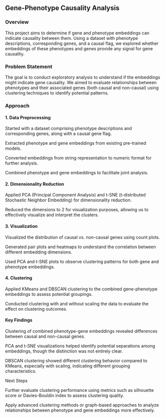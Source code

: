## Gene-Phenotype Causality Analysis

### Overview

This project aims to determine if gene and phenotype embeddings can indicate causality between them. Using a dataset with phenotype descriptions, corresponding genes, and a causal flag, we explored whether embeddings of these phenotypes and genes provide any signal for gene causality.

### Problem Statement

The goal is to conduct exploratory analysis to understand if the embeddings might indicate gene causality. We aimed to evaluate relationships between phenotypes and their associated genes (both causal and non-causal) using clustering techniques to identify potential patterns.

### Approach

#### 1. Data Preprocessing

Started with a dataset comprising phenotype descriptions and corresponding genes, along with a causal gene flag.

Extracted phenotype and gene embeddings from existing pre-trained models.

Converted embeddings from string representation to numeric format for further analysis.

Combined phenotype and gene embeddings to facilitate joint analysis.

#### 2. Dimensionality Reduction

Applied PCA (Principal Component Analysis) and t-SNE (t-distributed Stochastic Neighbor Embedding) for dimensionality reduction.

Reduced the dimensions to 2 for visualization purposes, allowing us to effectively visualize and interpret the clusters.

#### 3. Visualization

Visualized the distribution of causal vs. non-causal genes using count plots.

Generated pair plots and heatmaps to understand the correlation between different embedding dimensions.

Used PCA and t-SNE plots to observe clustering patterns for both gene and phenotype embeddings.

#### 4. Clustering

Applied KMeans and DBSCAN clustering to the combined gene-phenotype embeddings to assess potential groupings.

Conducted clustering with and without scaling the data to evaluate the effect on clustering outcomes.

#### Key Findings

Clustering of combined phenotype-gene embeddings revealed differences between causal and non-causal genes.

PCA and t-SNE visualizations helped identify potential separations among embeddings, though the distinction was not entirely clear.

DBSCAN clustering showed different clustering behavior compared to KMeans, especially with scaling, indicating different grouping characteristics.

Next Steps

Further evaluate clustering performance using metrics such as silhouette score or Davies-Bouldin index to assess clustering quality.

Apply advanced clustering methods or graph-based approaches to analyze relationships between phenotype and gene embeddings more effectively.

